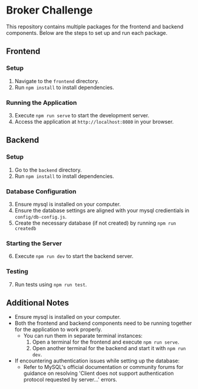 # Broker Challenge
This repository contains multiple packages for the frontend and backend components. Below are the steps to set up and run each package.

## Frontend

### Setup
1. Navigate to the `frontend` directory.
2. Run `npm install` to install dependencies.

### Running the Application
3. Execute `npm run serve` to start the development server.
4. Access the application at `http://localhost:8080` in your browser.


## Backend

### Setup
1. Go to the `backend` directory.
2. Run `npm install` to install dependencies.

### Database Configuration
3. Ensure mysql is installed on your computer.
4. Ensure the database settings are aligned with your mysql credientials in `config/db-config.js`.
5. Create the necessary database (if not created) by running `npm run createdb`

### Starting the Server
6. Execute `npm run dev` to start the backend server.

### Testing
7. Run tests using `npm run test`.

## Additional Notes

- Ensure mysql is installed on your computer.
- Both the frontend and backend components need to be running together for the application to work properly.
  - You can run them in separate terminal instances:
    1. Open a terminal for the frontend and execute `npm run serve`.
    2. Open another terminal for the backend and start it with `npm run dev`.
- If encountering authentication issues while setting up the database:
  - Refer to MySQL's official documentation or community forums for guidance on resolving 'Client does not support authentication protocol requested by server...' errors.
